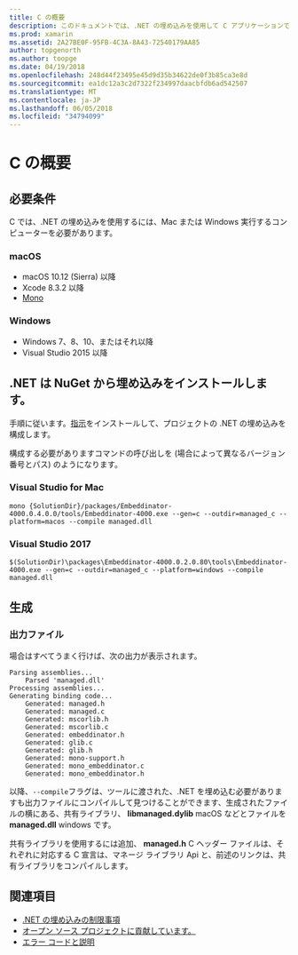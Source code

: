 ```yaml
---
title: C の概要
description: このドキュメントでは、.NET の埋め込みを使用して C アプリケーションで .NET コードを埋め込む方法について説明します。 .NET の Visual Studio 2017 および Visual Studio の両方で埋め込み for mac を使用する方法についても説明します。
ms.prod: xamarin
ms.assetid: 2A27BE0F-95FB-4C3A-8A43-72540179AA85
author: topgenorth
ms.author: toopge
ms.date: 04/19/2018
ms.openlocfilehash: 248d44f23495e45d9d35b34622de0f3b85ca3e8d
ms.sourcegitcommit: ea1dc12a3c2d7322f234997daacbfdb6ad542507
ms.translationtype: MT
ms.contentlocale: ja-JP
ms.lasthandoff: 06/05/2018
ms.locfileid: "34794099"
---
```

# <a name="getting-started-with-c"></a>C の概要

## <a name="requirements"></a>必要条件

C では、.NET の埋め込みを使用するには、Mac または Windows 実行するコンピューターを必要があります。

### <a name="macos"></a>macOS

* macOS 10.12 (Sierra) 以降
* Xcode 8.3.2 以降
* [Mono](http://www.mono-project.com/download/)

### <a name="windows"></a>Windows

* Windows 7、8、10、またはそれ以降
* Visual Studio 2015 以降

## <a name="installing-net-embedding-from-nuget"></a>.NET は NuGet から埋め込みをインストールします。

手順に従います。[指示](~/tools/dotnet-embedding/get-started/install/install.md)をインストールして、プロジェクトの .NET の埋め込みを構成します。

構成する必要がありますコマンドの呼び出しを (場合によって異なるバージョン番号とパス) のようになります。

### <a name="visual-studio-for-mac"></a>Visual Studio for Mac

```shell
mono {SolutionDir}/packages/Embeddinator-4000.0.4.0.0/tools/Embeddinator-4000.exe --gen=c --outdir=managed_c --platform=macos --compile managed.dll
```

### <a name="visual-studio-2017"></a>Visual Studio 2017

```shell
$(SolutionDir)\packages\Embeddinator-4000.0.2.0.80\tools\Embeddinator-4000.exe --gen=c --outdir=managed_c --platform=windows --compile managed.dll
```

## <a name="generation"></a>生成

### <a name="output-files"></a>出力ファイル

場合はすべてうまく行けば、次の出力が表示されます。

```shell
Parsing assemblies...
    Parsed 'managed.dll'
Processing assemblies...
Generating binding code...
    Generated: managed.h
    Generated: managed.c
    Generated: mscorlib.h
    Generated: mscorlib.c
    Generated: embeddinator.h
    Generated: glib.c
    Generated: glib.h
    Generated: mono-support.h
    Generated: mono_embeddinator.c
    Generated: mono_embeddinator.h
```

以降、`--compile`フラグは、ツールに渡された、.NET を埋め込む必要がありますも出力ファイルにコンパイルして見つけることができます、生成されたファイルの横にある、共有ライブラリ、 **libmanaged.dylib** macOS などとファイルを**managed.dll** windows です。

共有ライブラリを使用するには追加、 **managed.h** C ヘッダー ファイルは、それぞれに対応する C 宣言は、マネージ ライブラリ Api と、前述のリンクは、共有ライブラリをコンパイルします。

## <a name="further-reading"></a>関連項目

* [.NET の埋め込みの制限事項](~/tools/dotnet-embedding/limitations.md)
* [オープン ソース プロジェクトに貢献しています。](https://github.com/mono/Embeddinator-4000/blob/master/Contributing.md)
* [エラー コードと説明](~/tools/dotnet-embedding/errors.md)
